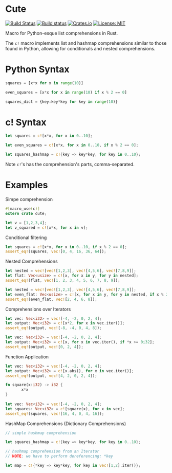 # Cute

[![Build Status](https://travis-ci.org/mattgathu/cute.svg?branch=master)](https://travis-ci.org/mattgathu/cute)
[![Build status](https://ci.appveyor.com/api/projects/status/pt592bgkx2mkt56m?svg=true)](https://ci.appveyor.com/project/mattgathu/cute)
[![Crates.io](https://img.shields.io/crates/v/cute.svg)](https://crates.io/crates/cute)
[![License: MIT](https://img.shields.io/crates/l/cute.svg)](LICENSE)

Macro for Python-esque list comprehensions in Rust.

 The `c!` macro implements list and hashmap comprehensions similar to those found in Python,
 allowing for conditionals and nested comprehensions.

 # Python Syntax

 ```python
 squares = [x*x for x in range(10)]

 even_squares = [x*x for x in range(10) if x % 2 == 0]

 squares_dict = {key:key*key for key in range(10)}
 ```

 # c! Syntax

 ```rust
 let squares = c![x*x, for x in 0..10];

 let even_squares = c![x*x, for x in 0..10, if x % 2 == 0];
 
 let squares_hashmap = c!{key => key*key, for key in 0..10};

 ```

 Note `c!`'s has the comprehension's parts, comma-separated.

 # Examples

 Simpe comprehension

 ```rust
 #[macro_use(c)]
 extern crate cute;

 let v = [1,2,3,4];
 let v_squared = c![x*x, for x in v];

 ```
 Conditional filtering

 ```rust
 let squares = c![x*x, for x in 0..10, if x % 2 == 0];
 assert_eq!(squares, vec![0, 4, 16, 36, 64]);
 ```
 
 Nested Comprehensions

 ```rust
 let nested = vec![vec![1,2,3], vec![4,5,6], vec![7,8,9]];
 let flat: Vec<usize> = c![x, for x in y, for y in nested];
 assert_eq!(flat, vec![1, 2, 3, 4, 5, 6, 7, 8, 9]);
 ``` 
 
 ```rust
 let nested = vec![vec![1,2,3], vec![4,5,6], vec![7,8,9]];
 let even_flat: Vec<usize> = c![x, for x in y, for y in nested, if x % 2 == 0];
 assert_eq!(even_flat, vec![2, 4, 6, 8]);
 ```

 Comprehensions over Iterators

 ```rust
 let vec: Vec<i32> = vec![-4, -2, 0, 2, 4];
 let output: Vec<i32> = c![x*2, for x in vec.iter()];
 assert_eq!(output, vec![-8, -4, 0, 4, 8]);
 ``` 
 
 ```rust
 let vec: Vec<i32> = vec![-4, -2, 0, 2, 4];
 let output: Vec<i32> = c![x, for x in vec.iter(), if *x >= 0i32];
 assert_eq!(output, vec![0, 2, 4]);
 ``` 
 
 Function Application

 ```rust
 let vec: Vec<i32> = vec![-4, -2, 0, 2, 4];
 let output: Vec<i32> = c![x.abs(), for x in vec.iter()];
 assert_eq!(output, vec![4, 2, 0, 2, 4]);
 ```

 ```rust
 fn square(x:i32) -> i32 {
        x*x
 }
       
 let vec: Vec<i32> = vec![-4, -2, 0, 2, 4];
 let squares: Vec<i32> = c![square(x), for x in vec];
 assert_eq!(squares, vec![16, 4, 0, 4, 16]);
 ```
 
HashMap Comprehensions (Dictionary Comprehensions)

```rust
// simple hashmap comprehension

let squares_hashmap = c!{key => key*key, for key in 0..10};

```

```rust
// hashmap comprehension from an Iterator
// NOTE: we have to perform dereferencing: *key

let map = c!{*key => key*key, for key in vec![1,2].iter()};

```


